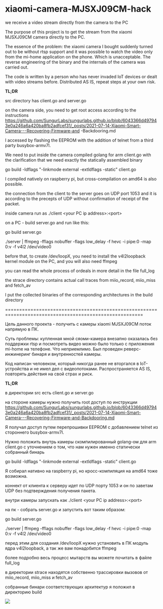 # xiaomi-camera-MJSXJ09CM-hack
we receive a video stream directly from the camera to the PC

The purpose of this project is to get the stream from the xiaomi MJSXJ09CM camera directly to the PC.

The essence of the problem: the xiaomi camera I bought suddenly turned out to be without rtsp support and it was possible to watch the video only from the mi-home application on the phone. Which is unacceptable.
The reverse engineering of the binary and the internals of the camera was carried out.

The code is written by a person who has never invaded IoT devices or dealt with video streams before.
Distributed AS IS, repeat steps at your own risk.

**TL;DR**

src directory has client.go and server.go

on the camera side, you need to get root access according to the instructions https://github.com/SungurLabs/sungurlabs.github.io/blob/6043366d497943e0a246a6a420ba8fb2adfcef31/_posts/2021-07-14-Xiaomi-Smart-Camera---Recovering-Firmware-and -Backdooring.md

I accessed by flashing the EEPROM with the addition of telnet from a third party busybox-armv7l.

We need to put inside the camera compiled golang for arm client.go with the clarification that we need exactly the statically assembled binary

go build -ldflags "-linkmode external -extldflags -static" client.go

I compiled natively on raspberry pi, but cross-compilation on amd64 is also possible.

the connection from the client to the server goes on UDP port 1053 and it is according to the precepts of UDP without confirmation of receipt of the packet.

inside camera run as ./client \<your PC ip address\>:\<port\>

on a PC - build server.go and run like this:

go build server.go

./server | ffmpeg -fflags nobuffer -flags low_delay -f hevc -i pipe:0 -map 0:v -f v4l2 /dev/video0

before that, to create /dev/loopX, you need to install the v4l2loopback kernel module on the PC, and you will also need ffmpeg

you can read the whole process of ordeals in more detail in the file full_log

the strace directory contains actual call traces from miio_record, miio_miss and fetch_av

I put the collected binaries of the corresponding architectures in the build directory

=======================================================================================================

Цель данного проекта - получить с камеры xiaomi MJSXJ09CM поток напрямую в ПК.

Суть проблемы: купленная мной сяоми-камера внезапно оказалась без поддержки rtsp и посмотреть видео можно было только с приложения mi-home на телефоне. Что неприемлимо.
Был проведен реверс-инжинеринг бинаря и внутренностей камеры.

Код написан человеком, который никогда ранее не вторгался в IoT-устройства и не имел дел с видеопотоками.
Распространяется AS IS, повторять действия на свой страх и риск.

**TL;DR**

в директории src есть client.go и server.go

на стороне камеры нужно получить root доступ по инструкции https://github.com/SungurLabs/sungurlabs.github.io/blob/6043366d497943e0a246a6a420ba8fb2adfcef31/_posts/2021-07-14-Xiaomi-Smart-Camera---Recovering-Firmware-and-Backdooring.md

Я получал доступ путем перепрошивки EEPROM с добавлением telnet из стороннего busybox-armv7l.

Нужно положить внутрь камеры скомпилированный golang-ом для arm client.go с уточнением о том, что нам нужен именно статически собранный бинарь

go build -ldflags "-linkmode external -extldflags -static" client.go

Я собирал нативно на raspberry pi, но кросс-компиляция на amd64 тоже возможна.

коннект от клиента к серверу идет по UDP порту 1053 и он по заветам UDP без подтверждения получения пакета.

внутри камеры запускать как ./client \<your PC ip address\>:\<port\>

на пк - собрать server.go и запустить вот таким образом:

go build server.go

./server | ffmpeg -fflags nobuffer -flags low_delay  -f hevc -i pipe:0 -map 0:v -f v4l2 /dev/video0

перед этим для создания /dev/loopX нужно установить в ПК модуль ядра v4l2loopback, а так же вам понадобится ffmpeg

более подробно весь процесс мытарств вы можете почитать в файле full_log


в директории strace находятся собственно трассировки вызовов от miio_record, miio_miss и fetch_av


собранные бинари соответствующих архитектур я положил в директорию build



![](https://github.com/hatsujouki/xiaomi-camera-MJSXJ09CM-hack/blob/main/proof_of_work.gif)
